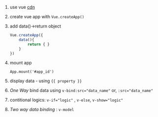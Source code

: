 1. use vue [cdn](https://unpkg.com/vue@next)

2. create vue app with `Vue.createApp()`

3. add data()->return object
    ```javascript
    Vue.createApp({
        data(){
            return { }
        }
    })
    ```
4. mount app
    ``` 
    App.mount('#app_id') 
    ```
5. display data - using `{{ property }}`
6. *One Way* bind data using  `v-bind:src="data_name"`  or, `:src="data_name"`

7. contitional logics: `v-if="logic"` , `v-else`, `v-show="logic"`

8. *Two way data binding* : `v-model`